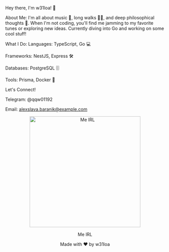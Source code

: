 Hey there, I'm w31loa! 👋

About Me:
I'm all about music 🎵, long walks 🚶‍♂️, and deep philosophical thoughts 🤔. When I'm not coding, you'll find me jamming to my favorite tunes or exploring new ideas. Currently diving into Go and working on some cool stuff!

What I Do:
  Languages: TypeScript, Go 💻
  
  Frameworks: NestJS, Express 🛠️
  
  Databases: PostgreSQL 🗄️

Tools: 
  Prisma, Docker 🐳

Let's Connect!

Telegram: @qqw01192

Email: alexslava.baranik@example.com



<div align="center"> <img src="https://chat.mistral.ai/_next/image?url=https%3A%2F%2Fmistralaichatupprodswe.blob.core.windows.net%2Fchat-images%2Fassistant%2Fd0%2F8f%2Fb0%2Fd08fb02d-8050-4482-975f-651ab8294e81%2Fc7415844-b43d-417b-aec2-c1ae1b032815%2Fa11c2975-394a-45fd-a8f3-18d4fc3e17bd%3Fsv%3D2024-11-04%26st%3D2024-11-22T13%253A32%253A42Z%26se%3D2024-11-22T14%253A32%253A42Z%26sr%3Db%26sp%3Drade%26sig%3DHkm6IPL6cVsgRgRkxkDMks2Y8%252Fexw9o%252FxNXAs7cp14Q%253D&w=1080&q=75" alt="Me IRL" width="350"/> <p>Me IRL</p> </div>



<div align="center"> <p>Made with ❤️ by w31loa</p> </div>

